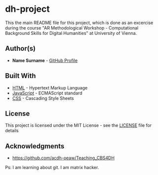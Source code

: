 # dh-project
This the main README file for this project, which is done as an excercise during the course "AR Methodological Workshop - Computational Background Skills for Digital Humanities" at University of Vienna.

## Author(s)
* **Name Surname** - [GitHub Profile](https://github.com/username)

## Built With
* [HTML](https://www.w3.org/html/) - Hypertext Markup Language
* [JavaScript](https://developer.mozilla.org/en-US/docs/Web/JavaScript) - ECMAScript standard
* [CSS](https://www.w3.org/Style/CSS/) - Cascading Style Sheets

## License
This project is licensed under the MIT License - see the [LICENSE](LICENSE) file for details

## Acknowledgments
* https://github.com/acdh-oeaw/Teaching_CBS4DH

Ps: I am learning about git. I am matrix hacker.
